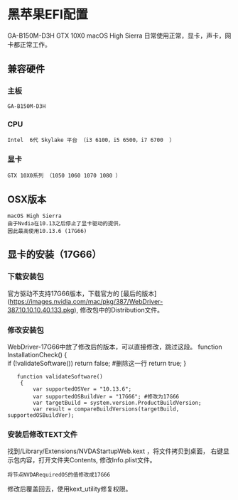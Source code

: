 # 黑苹果EFI配置

GA-B150M-D3H GTX 10X0 macOS High Sierra
日常使用正常，显卡，声卡，网卡都正常工作。

## 兼容硬件

### 主板 
	GA-B150M-D3H
### CPU 
	Intel  6代 Skylake 平台 （i3 6100，i5 6500，i7 6700  ）
### 显卡  
	GTX 10X0系列 （1050 1060 1070 1080 ）
	
## OSX版本
	macOS High Sierra
	由于Nvdia在10.13之后停止了显卡驱动的提供，
	因此最高使用10.13.6 (17G66)
	
	
## 显卡的安装（17G66）
### 下载安装包 
官方驱动不支持17G66版本，下载官方的 [最后的版本]
	(https://images.nvidia.com/mac/pkg/387/WebDriver-387.10.10.10.40.133.pkg), 修改包中的Distribution文件。

### 修改安装包
WebDriver-17G66中放了修改后的版本，可以直接修改，跳过这段。
	 function InstallationCheck() 
       {            
            if (!validateSoftware()) return false; #删除这一行
            return true;
       }
       
       function validateSoftware()
        {
            var supportedOSVer = "10.13.6";
            var supportedOSBuildVer = "17G66"; #修改为17G66
            var targetBuild = system.version.ProductBuildVersion; 
            var result = compareBuildVersions(targetBuild, supportedOSBuildVer);
### 安装后修改TEXT文件
找到/Library/Extensions/NVDAStartupWeb.kext ，将文件拷贝到桌面， 右键显示包内容，打开文件夹Contents, 修改Info.plist文件。
	
	将节点NVDARequiredOS的值修改成17G66
修改后覆盖回去，使用kext_utility修复权限。